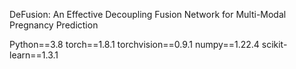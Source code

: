 DeFusion: An Effective Decoupling Fusion Network for Multi-Modal Pregnancy Prediction


Python==3.8
torch==1.8.1
torchvision==0.9.1
numpy==1.22.4
scikit-learn==1.3.1
